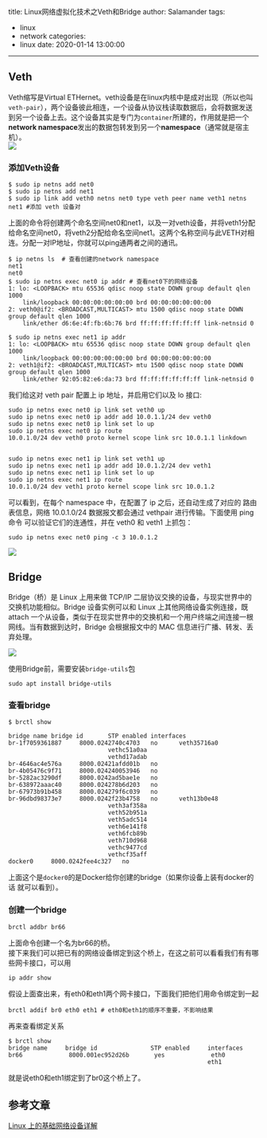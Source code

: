 title: Linux网络虚拟化技术之Veth和Bridge
author: Salamander
tags:
  - linux
  - network
categories:
  - linux
date: 2020-01-14 13:00:00
---
## Veth
Veth缩写是Virtual ETHernet。veth设备是在linux内核中是成对出现（所以也叫`veth-pair`），两个设备彼此相连，一个设备从协议栈读取数据后，会将数据发送到另一个设备上去。这个设备其实是专门为`container`所建的，作用就是把一个**network namespace**发出的数据包转发到另一个**namespace**（通常就是宿主机）。    
![](https://s2.ax1x.com/2020/01/14/lbBga9.png)  

<!-- more -->


### 添加Veth设备
```
$ sudo ip netns add net0
$ sudo ip netns add net1
$ sudo ip link add veth0 netns net0 type veth peer name veth1 netns net1 #添加 veth 设备对
```
上面的命令将创建两个命名空间net0和net1，以及一对veth设备，并将veth1分配给命名空间net0，将veth2分配给命名空间net1。这两个名称空间与此VETH对相连。分配一对IP地址，你就可以ping通两者之间的通讯。

```
$ ip netns ls  # 查看创建的network namespace
net1
net0
$ sudo ip netns exec net0 ip addr # 查看net0下的网络设备
1: lo: <LOOPBACK> mtu 65536 qdisc noop state DOWN group default qlen 1000
    link/loopback 00:00:00:00:00:00 brd 00:00:00:00:00:00
2: veth0@if2: <BROADCAST,MULTICAST> mtu 1500 qdisc noop state DOWN group default qlen 1000
    link/ether d6:6e:4f:fb:6b:76 brd ff:ff:ff:ff:ff:ff link-netnsid 0

$ sudo ip netns exec net1 ip addr
1: lo: <LOOPBACK> mtu 65536 qdisc noop state DOWN group default qlen 1000
    link/loopback 00:00:00:00:00:00 brd 00:00:00:00:00:00
2: veth1@if2: <BROADCAST,MULTICAST> mtu 1500 qdisc noop state DOWN group default qlen 1000
    link/ether 92:05:82:e6:da:73 brd ff:ff:ff:ff:ff:ff link-netnsid 0
```
我们给这对 veth pair 配置上 ip 地址，并启用它们以及 lo 接口:
```
sudo ip netns exec net0 ip link set veth0 up
sudo ip netns exec net0 ip addr add 10.0.1.1/24 dev veth0
sudo ip netns exec net0 ip link set lo up
sudo ip netns exec net0 ip route
10.0.1.0/24 dev veth0 proto kernel scope link src 10.0.1.1 linkdown 


sudo ip netns exec net1 ip link set veth1 up
sudo ip netns exec net1 ip addr add 10.0.1.2/24 dev veth1
sudo ip netns exec net1 ip link set lo up
sudo ip netns exec net1 ip route
10.0.1.0/24 dev veth1 proto kernel scope link src 10.0.1.2
```
可以看到，在每个 namespace 中，在配置了 ip 之后，还自动生成了对应的
路由表信息，网络 10.0.1.0/24 数据报文都会通过 vethpair 进行传输。下面使用 ping 命令 可以验证它们的连通性，并在 veth0 和 veth1 上抓包：
```
sudo ip netns exec net0 ping -c 3 10.0.1.2
```
![](https://s2.ax1x.com/2020/01/14/lb4nOA.png)


## Bridge
Bridge（桥）是 Linux 上用来做 TCP/IP 二层协议交换的设备，与现实世界中的交换机功能相似。Bridge 设备实例可以和 Linux 上其他网络设备实例连接，既 attach 一个从设备，类似于在现实世界中的交换机和一个用户终端之间连接一根网线。当有数据到达时，Bridge 会根据报文中的 MAC 信息进行广播、转发、丢弃处理。

![](https://s2.ax1x.com/2020/01/14/lb48fS.png)

使用Bridge前，需要安装`bridge-utils`包
```
sudo apt install bridge-utils
```
### 查看bridge
```
$ brctl show

bridge name	bridge id		STP enabled	interfaces
br-1f7059361887		8000.0242740c4703	no		veth35716a0
							vethc51a0aa
							vethd17adab
br-4646ac4e576a		8000.02421afdd01b	no		
br-4b05476c9f71		8000.024240053946	no		
br-5282ac3290df		8000.0242ad5bae1e	no		
br-638972aaac40		8000.024278b6d203	no		
br-67973b91b458		8000.024279f6c039	no		
br-96dbd98373e7		8000.0242f23b4758	no		veth13b0e48
							veth3af358a
							veth52b951a
							veth5adc514
							veth6e141f8
							veth6fcb89b
							veth710d968
							vethc9477cd
							vethcf35aff
docker0		8000.0242fee4c327	no		
```
上面这个是`docker0`的是Docker给你创建的bridge（如果你设备上装有docker的话 就可以看到）。  

### 创建一个bridge
```
brctl addbr br66
```

上面命令创建一个名为br66的桥。  
接下来我们可以把已有的网络设备绑定到这个桥上，在这之前可以看看我们有有哪些网卡接口，可以用
```
ip addr show
```
假设上面查出来，有eth0和eth1两个网卡接口，下面我们把他们用命令绑定到一起
```
brctl addif br0 eth0 eth1 # eth0和eth1的顺序不重要，不影响结果
```
再来查看绑定关系
```
$ brctl show
bridge name     bridge id               STP enabled     interfaces
br66             8000.001ec952d26b       yes             eth0
                                                        eth1
```
就是说eth0和eth1绑定到了br0这个桥上了。













## 参考文章
[Linux 上的基础网络设备详解](https://www.ibm.com/developerworks/cn/linux/1310_xiawc_networkdevice/index.html)